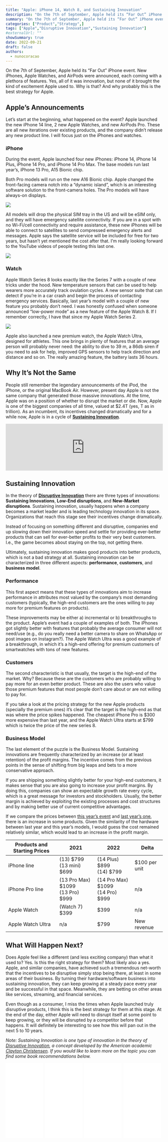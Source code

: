 ```yaml
---
title: "Apple: iPhone 14, Watch 8, and Sustaining Innovation"
description: "On the 7th of September, Apple held its “Far Out” iPhone event. New iPhones, Apple Watches, and AirPods were announced, each coming with a plethora of features. Yes, all of it was innovation, but none of it brought the kind of excitement Apple used to. Why is that? And why probably this is the best strategy for Apple."
summary: "On the 7th of September, Apple held its “Far Out” iPhone event. New iPhones, Apple Watches, and AirPods were announced, each coming with a plethora of features. Yes, all of it was innovation, but none of it brought the kind of excitement Apple used to. Why is that? And why probably this is the best strategy for Apple."
categories: ["Product","Strategy",]
tags: ["Apple","Disruptive Innovation","Sustaining Innovation"]
#externalUrl: ""
showSummary: true
date: 2022-09-21
draft: false
authors:
  - nunocoracao
---
```


On the 7th of September, Apple held its “Far Out” iPhone event. New iPhones, Apple Watches, and AirPods were announced, each coming with a plethora of features. Yes, all of it was innovation, but none of it brought the kind of excitement Apple used to. Why is that? And why probably this is the best strategy for Apple.

## Apple’s Announcements
Let’s start at the beginning, what happened on the event? Apple launched the new iPhone 14 line, 2 new Apple Watches, and new AirPods Pro. These are all new iterations over existing products, and the company didn’t release any new product line. I will focus just on the iPhones and watches.

### iPhone
During the event, Apple launched four new iPhones: iPhone 14, iPhone 14 Plus, iPhone 14 Pro, and iPhone 14 Pro Max. The base models run last year’s, iPhone 13 Pro, A15 Bionic chip. 

Both Pro models will run on the new A16 Bionic chip. Apple changed the front-facing camera notch into a “dynamic island”, which is an interesting software solution to the front-camera holes. The Pro models will have always-on displays.

<img class="thumbnailshadow" src="iphone.jpg.webp"/>

All models will drop the physical SIM tray in the US and will be eSIM only, and they will have emergency satellite connectivity. If you are in a spot with no Wi-Fi/cell connectivity and require assistance, these new iPhones will be able to connect to satellites to send compressed emergency alerts and messages. Apple says the satellite service will be included for free for two years, but hasn’t yet mentioned the cost after that. I’m really looking forward to the YouTube videos of people testing this last one.

<img class="thumbnailshadow" src="pill.jpg.webp"/>


### Watch
Apple Watch Series 8 looks exactly like the Series 7 with a couple of new tricks under the hood. New temperature sensors that can be used to help wearers more accurately track ovulation cycles. A new sensor suite that can detect if you’re in a car crash and begin the process of contacting emergency services. Basically, last year’s model with a couple of new feature you probably don’t need. I was honestly confused when someone announced “low-power mode” as a new feature of the Apple Watch 8. If I remember correctly, I have that since my Apple Watch Series 2.

<img class="thumbnailshadow" src="watch.jpg"/>

Apple also launched a new premium watch, the Apple Watch Ultra, designed for athletes. This one brings in plenty of features that an average person will probably never need: the ability to dive to 39 m, a 86db siren if you need to ask for help, improved GPS sensors to help track direction and distance and so on. The really amazing feature, the battery lasts 36 hours.

## Why It’s Not the Same
People still remember the legendary announcements of the iPod, the iPhone, or the original MacBook Air. However, present day Apple is not the same company that generated those massive innovations. At the time, Apple was on a position of whether to disrupt the market or die. Now, Apple is one of the biggest companies of all time, valued at $2.4T (yes, T as in trillion). As an incumbent, its incentives changed dramatically and for a while now, Apple is in a cycle of **<a target="_blank" href="https://online.hbs.edu/blog/post/sustaining-vs-disruptive-innovation">Sustaining Innovation</a>**.

<iframe width="100%" height="auto" src="https://www.youtube.com/embed/wGoM_wVrwng" title="YouTube video player" frameborder="0" allow="accelerometer; autoplay; clipboard-write; encrypted-media; gyroscope; picture-in-picture" allowfullscreen></iframe>

## Sustaining Innovation
In the theory of **<a target="_blank" href="https://en.wikipedia.org/wiki/Disruptive_innovation">Disruptive Innovation</a>** there are three types of innovations: **Sustaining Innovations**, **Low-End disruptions**, and **New-Market disruptions**. Sustaining innovation, usually happens when a company becomes a market leader and is leading technology innovation in its space. Organizations that reach this stage see their incentives change dramatically. 

Instead of focusing on something different and disruptive, companies end up slowing down their innovation speed and settle for providing ever-better products that can sell for ever-better profits to their very best customers. I.e., the game becomes about staying on the top, not getting there. 

Ultimately, sustaining innovation makes good products into better products, which is not a bad strategy at all. Sustaining innovation can be characterized in three different aspects: **performance**, **customers**, and **business model**.

### Performance
This first aspect means that these types of innovations aim to increase performance in attributes most valued by the company’s most demanding customers (typically, the high-end customers are the ones willing to pay more for premium features on products). 

These improvements may be either a) incremental or b) breakthroughs to the product. Apple’s event had a couple of examples of both. The iPhones got slightly better with features that probably the average consumer will not need/use (e.g., do you really need a better camera to share on WhatsApp or post images on Instagram?). The Apple Watch Ultra was a good example of a breakthrough, in which it’s a high-end offering for premium customers of smartwatches with tons of new features.


### Customers
The second characteristic is that usually, the target is the high-end of the market. Why? Because these are the customers who are probably willing to pay more for an even better product. These are also the users who value those premium features that most people don’t care about or are not willing to pay for. 

If you take a look at the pricing strategy for the new Apple products (specially the premium ones) it’s clear that the target is the high-end as that was where the price spikes happened. The cheapest iPhone Pro is $300 more expensive than last year, and the Apple Watch Ultra starts at $799 which is twice the price of the new series 8.

### Business Model
The last element of the puzzle is the Business Model. Sustaining innovations are frequently characterized by an increase (or at least retention) of the profit margins. The incentive comes from the previous points in the sense of shifting from big leaps and bets to a more conservative approach. 

If you are shipping something slightly better for your high-end customers, it makes sense that you are also going to increase your profit margins. By doing this, companies can show an expectable growth rate every cycle, which is a great message for investors and stockholders. Usually, the better margin is achieved by exploiting the existing processes and cost structures and by making better use of current competitive advantages.

If we compare the prices between <a target="_blank" href="https://techcrunch.com/2022/09/07/heres-everything-apple-announced-today-at-its-far-out-iphone-event/">this year’s event</a> and <a target="_blank" href="https://www.engadget.com/apple-iphone-13-event-supercut-201538409.html">last year’s one</a>, there is an increase in some products. Given the similarity of the hardware between last year and this year’s models, I would guess the cost remained relatively similar, which would lead to an increase in the profit margin.  

| Products and Starting Prices | 2021                             | 2022                             | Delta                            |
| ---------------------------- | -------------------------------- | -------------------------------- | -------------------------------- |
| iPhone line                  | (13) $799 <br />(13 mini) $699         | (14 Plus) $899 <br />(14) $799         | $100 per unit                    |
| iPhone Pro line              | (13 Pro Max) $1099 <br />(13 Pro) $999 | (14 Pro Max) $1099 <br />(14 Pro) $999 | n/a |
| Apple Watch                  | (Watch 7) $399                   | $399                             | n/a                              |
| Apple Watch Ultra            | n/a                              | $799                             | New revenue                      |


## What Will Happen Next?
Does Apple feel like a different (and less exciting company) than what it used to? Yes. Is this the right strategy for them? Most likely also a yes. Apple, and similar companies, have achieved such a tremendous net-worth that the incentives to be disruptive simply stop being there, at least in some areas of their business. By turning their hardware/software business into sustaining innovation, they can keep growing at a steady pace every year and be successful in that space. Meanwhile, they are betting on other areas like services, streaming, and financial services.

Even though as a consumer, I miss the times when Apple launched truly disruptive products, I think this is the best strategy for them at this stage. At the end of the day, either Apple will need to disrupt itself at some point to keep growing, or they will be disrupted by a competitor before that happens. It will definitely be interesting to see how this will pan out in the next 5 to 10 years.

*Note: Sustaining Innovation is one type of innovation in the theory of <a target="_blank" href="https://en.wikipedia.org/wiki/Disruptive_innovation">Disruptive Innovation</a>, a concept developed by the American academic <a target="_blank" href="https://en.wikipedia.org/wiki/Clayton_Christensen">Clayton Christensen</a>. If you would like to learn more on the topic you can find some book recommendations below.*

<div style="display: flex; flex-wrap: wrap;">

  <div style="flex: 1;">
    <iframe sandbox="allow-popups allow-scripts allow-modals allow-forms allow-same-origin" style="width:120px;height:240px;" marginwidth="0" marginheight="0" scrolling="no" frameborder="0" src="//ws-na.amazon-adsystem.com/widgets/q?ServiceVersion=20070822&OneJS=1&Operation=GetAdHtml&MarketPlace=US&source=ss&ref=as_ss_li_til&ad_type=product_link&tracking_id=nunocoracao-20&language=en_US&marketplace=amazon&region=US&placement=1633691780&asins=1633691780&linkId=98567a5f8abe8890a3a361564913d128&show_border=true&link_opens_in_new_window=true"></iframe>
  </div>
  
   <div style="flex: 1;">
    <iframe sandbox="allow-popups allow-scripts allow-modals allow-forms allow-same-origin" style="width:120px;height:240px;" marginwidth="0" marginheight="0" scrolling="no" frameborder="0" src="//ws-na.amazon-adsystem.com/widgets/q?ServiceVersion=20070822&OneJS=1&Operation=GetAdHtml&MarketPlace=US&source=ss&ref=as_ss_li_til&ad_type=product_link&tracking_id=nunocoracao-20&language=en_US&marketplace=amazon&region=US&placement=B00E257S7C&asins=B00E257S7C&linkId=3be16e5ce6d7a27cce75cdd8dc132d1f&show_border=true&link_opens_in_new_window=true"></iframe>
  </div>  

  <div style="flex: 1;">
    <iframe sandbox="allow-popups allow-scripts allow-modals allow-forms allow-same-origin" style="width:120px;height:240px;" marginwidth="0" marginheight="0" scrolling="no" frameborder="0" src="//ws-na.amazon-adsystem.com/widgets/q?ServiceVersion=20070822&OneJS=1&Operation=GetAdHtml&MarketPlace=US&source=ss&ref=as_ss_li_til&ad_type=product_link&tracking_id=nunocoracao-20&language=en_US&marketplace=amazon&region=US&placement=B0054KBLRC&asins=B0054KBLRC&linkId=6425af6aa686868f92c074dded57fc89&show_border=true&link_opens_in_new_window=true"></iframe>
  </div>
  
   <div style="flex: 1;">
    <iframe sandbox="allow-popups allow-scripts allow-modals allow-forms allow-same-origin" style="width:120px;height:240px;" marginwidth="0" marginheight="0" scrolling="no" frameborder="0" src="//ws-na.amazon-adsystem.com/widgets/q?ServiceVersion=20070822&OneJS=1&Operation=GetAdHtml&MarketPlace=US&source=ss&ref=as_ss_li_til&ad_type=product_link&tracking_id=nunocoracao-20&language=en_US&marketplace=amazon&region=US&placement=B00M6G2WJ8&asins=B00M6G2WJ8&linkId=6af5e452606a08a8a4069d76a2ed7192&show_border=true&link_opens_in_new_window=true"></iframe>
  </div>  
  
</div>



